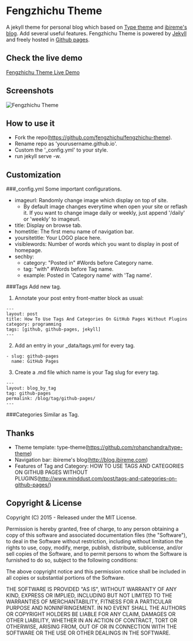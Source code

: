# Fengzhichu Theme

A jekyll theme for personal blog which based on [Type theme](https://github.com/rohanchandra/type-theme) and [ibireme's blog](http://blog.ibireme.com). Add several useful features. Fengzhichu Theme is powered by [Jekyll](http://jekyllrb.com/) and freely
hosted in [Github pages](https://pages.github.com/).

## Check the live demo

[Fengzhichu Theme Live Demo](https://fengzhichu.com)

## Screenshots
![Fengzhichu Theme](https://github.com/fengzhichu/fengzhichu-theme/img/Screenshot.png)

## How to use it
* Fork the repo(https://github.com/fengzhichu/fengzhichu-theme).
* Rename repo as 'yourusername.github.io'.
* Custom the '_config.yml' to your style.
* run jekyll serve -w.

## Customization

###_config.yml
Some important configurations.
* imageurl: Randomly change image which display on top of site.
  * By default image changes everytime when open your site or reflash it. If you want to change image daily or weekly, just append '/daily' or 'weekly' to imageurl.
* title: Display on browse tab.
* hometitle: The first menu name of navigation bar.
* yoursitetitle: Your LOGO place here.
* visiblewords: Number of words which you want to display in post of homepage.
* sechby:
  * category: "Posted in" #Words before Category name.
  * tag: "with" #Words before Tag name.
  * example: Posted in 'Category name' with 'Tag name'.

###Tags
Add new tag.
1. Annotate your post entry front-matter block as usual:
```
---
layout: post
title: How To Use Tags And Categories On GitHub Pages Without Plugins
category: programming
tags: [github, github-pages, jekyll]
---
```
2. Add an entry in your _data/tags.yml for every tag.
```
- slug: github-pages
  name: GitHub Pages
```
3. Create a .md file which name is your Tag slug for every tag.
```
---
layout: blog_by_tag
tag: github-pages
permalink: /blog/tag/github-pages/
---
```

###Categories
Similar as Tag.

## Thanks
* Theme template: type-theme(https://github.com/rohanchandra/type-theme)
* Navigation bar: ibireme's blog(http://blog.ibireme.com)
* Features of Tag and Category: HOW TO USE TAGS AND CATEGORIES ON GITHUB PAGES WITHOUT PLUGINS(http://www.minddust.com/post/tags-and-categories-on-github-pages/)

## Copyright & License
Copyright (C) 2015 - Released under the MIT License.

Permission is hereby granted, free of charge, to any person obtaining a copy of this software and associated documentation files (the "Software"), to deal in the Software without restriction, including without limitation the rights to use, copy, modify, merge, publish, distribute, sublicense, and/or sell copies of the Software, and to permit persons to whom the Software is furnished to do so, subject to the following conditions:

The above copyright notice and this permission notice shall be included in all copies or substantial portions of the Software.

THE SOFTWARE IS PROVIDED "AS IS", WITHOUT WARRANTY OF ANY KIND, EXPRESS OR IMPLIED, INCLUDING BUT NOT LIMITED TO THE WARRANTIES OF MERCHANTABILITY, FITNESS FOR A PARTICULAR PURPOSE AND
NONINFRINGEMENT. IN NO EVENT SHALL THE AUTHORS OR COPYRIGHT HOLDERS BE LIABLE FOR ANY CLAIM, DAMAGES OR OTHER LIABILITY, WHETHER IN AN ACTION OF CONTRACT, TORT OR OTHERWISE, ARISING FROM, OUT OF OR IN CONNECTION WITH THE SOFTWARE OR THE USE OR OTHER DEALINGS IN THE SOFTWARE. 
